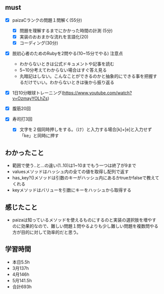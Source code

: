 

## must
- [x] paizaCランクの問題１問解く(55分)
  - [x] 問題を理解するまでにかかった時間の計測 (5分)
  - [x] 実装のおおまかな流れを言語化(20)
  - [x] コーディング(30分)
- [x] 脱初心者のためのRubyを2問やる(10~15分でやる)
  注意点
   -  わからないときは公式ドキュメントや記事を読む
   -  5~10分考えてわからない場合はすぐ答え見る
   -  丸暗記はしない。こんなことができるのかと抽象的にできる事を把握するだけでいい。わからないときは後から振り返る

- [x] 1日10分眼球トレーニング(https://www.youtube.com/watch?v=OzmayYOLhZs)
- [x] 腹筋20回
- [x] 寿司打3回
  - [x] 文字を２個同時押しをする。（け）と入力する場合[k]+[e]と入力せず「ke」と同時に押す




## わかったこと
- 範囲で使う..と...の違い(1..10)は1~10までもう一つは終了が9まで
- valuesメソッドはハッシュ内の全ての値を取得し配列で返す
- has_key?()メソッドは引数のキーがハッシュ内にあるかtrueかfalseで教えてくれる
- keyメソッドはバリューを引数にキーをハッシュから取得する

## 感じたこと
- paizaは知っているメソッドを使えるものにするのと実装の選択肢を増やすのに効果的なので、難しい問題１問やるよりも少し難しい問題を複数問やる方が目的に対して効率的だと思う。


## 学習時間
  - 本日5.5h
  - 3月137h
  - 4月146h
  - 5月141.5h
  - 合計693h
    
